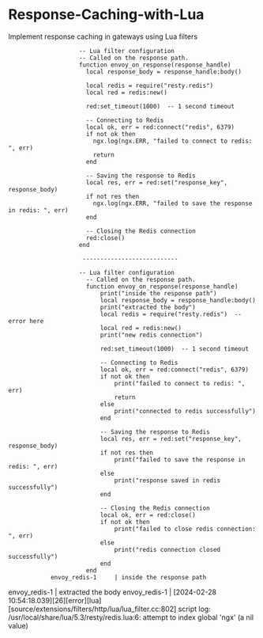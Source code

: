 # Response-Caching-with-Lua
Implement response caching in gateways using Lua filters

                        -- Lua filter configuration
                        -- Called on the response path.
                        function envoy_on_response(response_handle)
                          local response_body = response_handle:body()

                          local redis = require("resty.redis")
                          local red = redis:new()

                          red:set_timeout(1000)  -- 1 second timeout

                          -- Connecting to Redis
                          local ok, err = red:connect("redis", 6379)
                          if not ok then
                            ngx.log(ngx.ERR, "failed to connect to redis: ", err)
                            return
                          end

                          -- Saving the response to Redis
                          local res, err = red:set("response_key", response_body)
                          if not res then
                            ngx.log(ngx.ERR, "failed to save the response in redis: ", err)
                          end

                          -- Closing the Redis connection
                          red:close()
                        end
                         
                         ---------------------------
                        
                        -- Lua filter configuration
                          -- Called on the response path.
                          function envoy_on_response(response_handle)
                              print("inside the response path")
                              local response_body = response_handle:body()
                              print("extracted the body")
                              local redis = require("resty.redis")  -- error here
                              local red = redis:new()
                              print("new redis connection")

                              red:set_timeout(1000)  -- 1 second timeout

                              -- Connecting to Redis
                              local ok, err = red:connect("redis", 6379)
                              if not ok then
                                  print("failed to connect to redis: ", err)
                                  return
                              else
                                  print("connected to redis successfully")
                              end

                              -- Saving the response to Redis
                              local res, err = red:set("response_key", response_body)
                              if not res then
                                  print("failed to save the response in redis: ", err)
                              else
                                  print("response saved in redis successfully")
                              end

                              -- Closing the Redis connection
                              local ok, err = red:close()
                              if not ok then
                                  print("failed to close redis connection: ", err)
                              else
                                  print("redis connection closed successfully")
                              end
                          end
                envoy_redis-1     | inside the response path
envoy_redis-1     | extracted the body
envoy_redis-1     | [2024-02-28 10:54:18.039][26][error][lua] [source/extensions/filters/http/lua/lua_filter.cc:802] script log: /usr/local/share/lua/5.3/resty/redis.lua:6: attempt to index global 'ngx' (a nil value)